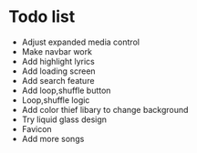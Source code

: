 # Todo list

- Adjust expanded media control
- Make navbar work
- Add highlight lyrics
- Add loading screen
- Add search feature
- Add loop,shuffle button
- Loop,shuffle logic
- Add color thief libary to change background
- Try liquid glass design
- Favicon
- Add more songs
